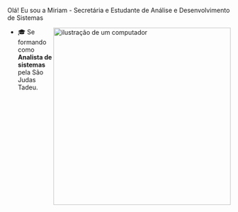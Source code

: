 
Olá! Eu sou a Miriam - Secretária e Estudante de Análise e Desenvolvimento de Sistemas

 
<img src="https://raw.githubusercontent.com/MicaelliMedeiros/micaellimedeiros/master/image/computer-illustration.png" alt="ilustração de um computador" min-width="400px" max-width="400px" width="400px" align="right">


- 🎓 Se formando como **Analista de sistemas** pela São Judas Tadeu</a>.



